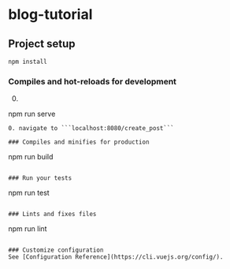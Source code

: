 # blog-tutorial

## Project setup
```
npm install
```

### Compiles and hot-reloads for development
0. ```
npm run serve
```
0. navigate to ```localhost:8080/create_post```

### Compiles and minifies for production
```
npm run build
```

### Run your tests
```
npm run test
```

### Lints and fixes files
```
npm run lint
```

### Customize configuration
See [Configuration Reference](https://cli.vuejs.org/config/).
